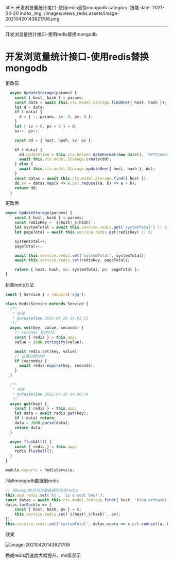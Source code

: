 
title: 开发浏览量统计接口-使用redis替换mongodb
category: 技能
date: 2021-04-20
index_img: /images/views_redis.assets/image-20210420143821708.png

---

开发浏览量统计接口-使用redis替换mongodb

<!--more-->

# 开发浏览量统计接口-使用redis替换mongodb

更改前

```js
  async UpdateStorage(params) {
    const { host, hash } = params;
    const data = await this.ctx.model.Storage.findOne({ host, hash });
    let d = data;
    if (!data) {
      d = { ...params, sv: 0, pv: 0 };
    }
    let { sv = 0, pv = 0 } = d;
    sv++; pv++;

    const dd = { host, hash, sv, pv };

    if (!data) {
      dd.updateTime = this.ctx.helper.dateFormat(new Date(), 'YYYY/mm/dd HH:MM:SS');
      await this.ctx.model.Storage.create(dd);
    } else {
      await this.ctx.model.Storage.updateOne({ host, hash }, dd);
    }
    const datas = await this.ctx.model.Storage.find({ host });
    dd.sv = datas.map(x => x.pv).reduce((a, b) => a + b);
    return dd;
  }
```

更改后

```js
async UpdateStorage(params) {
    const { host, hash } = params;
    const redisKey = `${host}_${hash}`;
    let systemTotal = await this.service.redis.get('systemTotal') || 0;
    let pageTotal = await this.service.redis.get(redisKey) || 0;

    systemTotal++;
    pageTotal++;

    await this.service.redis.set('systemTotal', systemTotal);
    await this.service.redis.set(redisKey, pageTotal);

    return { host, hash, sv: systemTotal, pv: pageTotal };
}
```



封装redis方法

```js
const { Service } = require('egg');

class RedisService extends Service {
  /**
   * 存储
   * @createTime 2021-04-20 14:01:15
   */
  async set(key, value, seconds) {
    // seconds 有效时长
    const { redis } = this.app;
    value = JSON.stringify(value);

    await redis.set(key, value);
    // 设置过期时间
    if (seconds) {
      await redis.expire(key, seconds);
    }
  }

  /**
   * 获取
   * @createTime 2021-04-20 14:00:59
   */
  async get(key) {
    const { redis } = this.app;
    let data = await redis.get(key);
    if (!data) return;
    data = JSON.parse(data);
    return data;
  }

  async flushAll() {
    const { redis } = this.app;
    redis.flushall();
  }
}

module.exports = RedisService;

```



同步mongodb数据到redis

```js
// 将mongodb的浏览量数据同步到redis
this.app.redis.set('kj', 'is a cool boy!');
const datas = await this.ctx.model.Storage.find({ host: 'blog.arthaskj.cn' });
datas.forEach(x => {
    const { host, hash, pv } = x;
    this.service.redis.set(`${host}_${hash}`, pv);
});
this.service.redis.set('systemTotal', datas.map(x => x.pv).reduce((a, b) => a + b));
```



效果

![image-20210420143821708](/images/views_redis.assets/image-20210420143821708.png)



换成redis后速度大幅提升，ms级显示